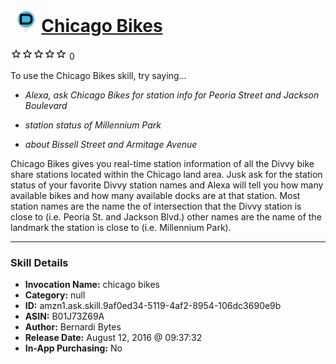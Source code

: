 # &nbsp;<img src="skill_icon" alt="Chicago Bikes icon" width="36"> [Chicago Bikes](http://alexa.amazon.com/#skills/amzn1.ask.skill.9af0ed34-5119-4af2-8954-106dc3690e9b)
![0 stars](../../images/ic_star_border_black_18dp_1x.png)![0 stars](../../images/ic_star_border_black_18dp_1x.png)![0 stars](../../images/ic_star_border_black_18dp_1x.png)![0 stars](../../images/ic_star_border_black_18dp_1x.png)![0 stars](../../images/ic_star_border_black_18dp_1x.png) 0

To use the Chicago Bikes skill, try saying...

* *Alexa, ask Chicago Bikes for station info for Peoria Street and Jackson Boulevard*

* *station status of Millennium Park*

* *about Bissell Street and Armitage Avenue*

Chicago Bikes gives you real-time station information of all the Divvy bike share stations located within the Chicago land area. Jusk ask for the station status of your favorite Divvy station names and Alexa will tell you how many available bikes and how many available docks are at that station. Most station names are the name the of intersection that the Divvy station is close to (i.e. Peoria St. and Jackson Blvd.) other names are the name of the landmark the station is close to (i.e. Millennium Park).

***

### Skill Details

* **Invocation Name:** chicago bikes
* **Category:** null
* **ID:** amzn1.ask.skill.9af0ed34-5119-4af2-8954-106dc3690e9b
* **ASIN:** B01J73Z69A
* **Author:** Bernardi Bytes
* **Release Date:** August 12, 2016 @ 09:37:32
* **In-App Purchasing:** No
